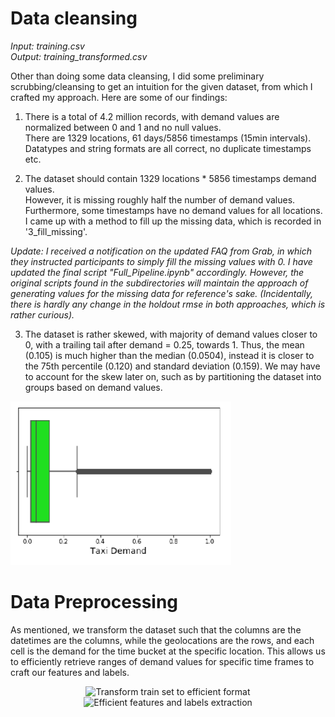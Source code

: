 # Data cleansing

_Input: training.csv<br/>
Output: training_transformed.csv_

Other than doing some data cleansing, I did some preliminary scrubbing/cleansing to get an intuition for the given dataset, from which I crafted my approach. Here are some of our findings:

1. There is a total of 4.2 million records, with demand values are normalized between 0 and 1 and no null values. <br/>
There are 1329 locations, 61 days/5856 timestamps (15min intervals). <br/> Datatypes and string formats are all correct, no duplicate timestamps etc.

2. The dataset should contain 1329 locations * 5856 timestamps demand values. <br/> However, it is missing roughly half the number of demand values. <br/> Furthermore, some timestamps have no demand values for all locations. </br> I came up with a method to fill up the missing data, which is recorded in '3_fill_missing'.

_Update: I received a notification on the updated FAQ from Grab, in which they instructed participants to simply fill the missing values with 0. I have updated the final script "Full_Pipeline.ipynb" accordingly. However, the original scripts found in the subdirectories will maintain the approach of generating values for the missing data for reference's sake. (Incidentally, there is hardly any change in the holdout rmse in both approaches, which is rather curious)._

3. The dataset is rather skewed, with majority of demand values closer to 0, with a trailing tail after demand = 0.25, towards 1. Thus, the mean (0.105) is much higher than the median (0.0504), instead it is closer to the 75th percentile (0.120) and standard deviation (0.159). We may have to account for the skew later on, such as by partitioning the dataset into groups based on demand values.

![Box plot of demand values](../images/box_plot.png?raw=true "Box Plot of Demand values")

# Data Preprocessing

As mentioned, we transform the dataset such that the columns are the datetimes are the columns, while the geolocations are the rows, and each cell is the demand for the time bucket at the specific location. This allows us to efficiently retrieve ranges of demand values for specific time frames to craft our features and labels.

<p align="center">
	<img src="https://raw.githubusercontent.com/ThunderXBlitZ/GrabAI/master/images/df_train_to_transformed.png" alt="Transform train set to efficient format">
	<img src="https://raw.githubusercontent.com/ThunderXBlitZ/GrabAI/master/images/extraction_feature_label.png" alt="Efficient features and labels extraction" width="650" height="270">
</p>